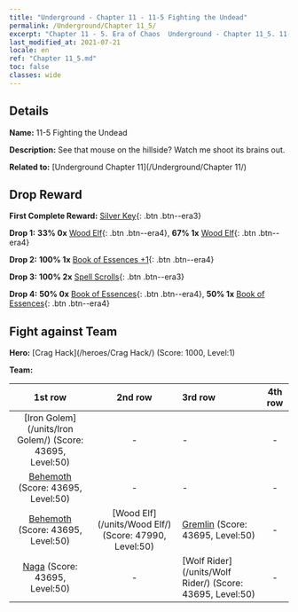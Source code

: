```yaml
---
title: "Underground - Chapter 11 - 11-5 Fighting the Undead"
permalink: /Underground/Chapter 11_5/
excerpt: "Chapter 11 - 5. Era of Chaos  Underground - Chapter 11_5. 11-5 Fighting the Undead"
last_modified_at: 2021-07-21
locale: en
ref: "Chapter 11_5.md"
toc: false
classes: wide
---
```


## Details

 **Name:** 11-5 Fighting the Undead

 **Description:** See that mouse on the hillside? Watch me shoot its brains out.

 **Related to:** [Underground Chapter 11](/Underground/Chapter 11/)

## Drop Reward

 **First Complete Reward:** [Silver Key](/Items/con_693/){: .btn .btn--era3}

 **Drop 1:** **33% 0x** [Wood Elf](/Items/unt_201/){: .btn .btn--era4}, **67% 1x** [Wood Elf](/Items/unt_201/){: .btn .btn--era4}

 **Drop 2:** **100% 1x** [Book of Essences +1](/Items/mat_46/){: .btn .btn--era4}

 **Drop 3:** **100% 2x** [Spell Scrolls](/Items/con_694/){: .btn .btn--era3}

 **Drop 4:** **50% 0x** [Book of Essences](/Items/mat_39/){: .btn .btn--era4}, **50% 1x** [Book of Essences](/Items/mat_39/){: .btn .btn--era4}


## Fight against Team
 **Hero:** [Crag Hack](/heroes/Crag Hack/) (Score: 1000, Level:1)

 **Team:**


  | 1st row | 2nd row | 3rd row | 4th row |
  |:----:|:----:|:----|:----:|
  | [Iron Golem](/units/Iron Golem/) (Score: 43695, Level:50)  | - | - | - |
  | [Behemoth](/units/Behemoth/) (Score: 43695, Level:50)  | - | - | - |
  | [Behemoth](/units/Behemoth/) (Score: 43695, Level:50)  | [Wood Elf](/units/Wood Elf/) (Score: 47990, Level:50)  | [Gremlin](/units/Gremlin/) (Score: 43695, Level:50)  | - |
  | [Naga](/units/Naga/) (Score: 43695, Level:50)  | - | [Wolf Rider](/units/Wolf Rider/) (Score: 43695, Level:50)  | - |


